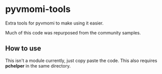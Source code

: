 # pyvmomi-tools
Extra tools for pyvmomi to make using it easier.

Much of this code was repurposed from the community samples.

## How to use
This isn't a module currently, just copy paste the code. This also requires **pchelper** in the same directory.